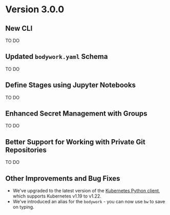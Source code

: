 # Version 3.0.0

## New CLI

TO DO

## Updated `bodywork.yaml` Schema

TO DO

## Define Stages using Jupyter Notebooks

TO DO

## Enhanced Secret Management with Groups

TO DO

## Better Support for Working with Private Git Repositories

TO DO

## Other Improvements and Bug Fixes

- We've upgraded to the latest version of the [Kubernetes Python client](https://github.com/kubernetes-client/python), which supports Kubernetes v1.19 to v1.22.
- We've introduced an alias for the `bodywork` - you can now use `bw` to save on typing.

